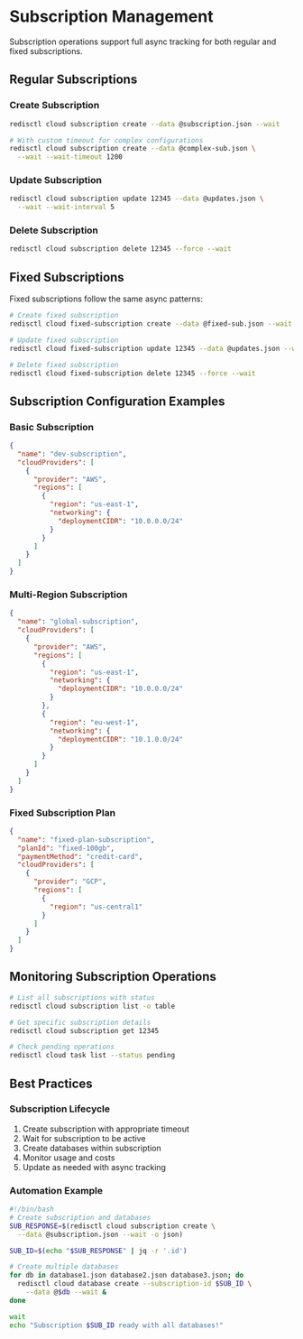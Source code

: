 # Subscription Management

Subscription operations support full async tracking for both regular and fixed subscriptions.

## Regular Subscriptions

### Create Subscription
```bash
redisctl cloud subscription create --data @subscription.json --wait

# With custom timeout for complex configurations
redisctl cloud subscription create --data @complex-sub.json \
  --wait --wait-timeout 1200
```

### Update Subscription
```bash
redisctl cloud subscription update 12345 --data @updates.json \
  --wait --wait-interval 5
```

### Delete Subscription
```bash
redisctl cloud subscription delete 12345 --force --wait
```

## Fixed Subscriptions

Fixed subscriptions follow the same async patterns:

```bash
# Create fixed subscription
redisctl cloud fixed-subscription create --data @fixed-sub.json --wait

# Update fixed subscription
redisctl cloud fixed-subscription update 12345 --data @updates.json --wait

# Delete fixed subscription
redisctl cloud fixed-subscription delete 12345 --force --wait
```

## Subscription Configuration Examples

### Basic Subscription
```json
{
  "name": "dev-subscription",
  "cloudProviders": [
    {
      "provider": "AWS",
      "regions": [
        {
          "region": "us-east-1",
          "networking": {
            "deploymentCIDR": "10.0.0.0/24"
          }
        }
      ]
    }
  ]
}
```

### Multi-Region Subscription
```json
{
  "name": "global-subscription",
  "cloudProviders": [
    {
      "provider": "AWS",
      "regions": [
        {
          "region": "us-east-1",
          "networking": {
            "deploymentCIDR": "10.0.0.0/24"
          }
        },
        {
          "region": "eu-west-1",
          "networking": {
            "deploymentCIDR": "10.1.0.0/24"
          }
        }
      ]
    }
  ]
}
```

### Fixed Subscription Plan
```json
{
  "name": "fixed-plan-subscription",
  "planId": "fixed-100gb",
  "paymentMethod": "credit-card",
  "cloudProviders": [
    {
      "provider": "GCP",
      "regions": [
        {
          "region": "us-central1"
        }
      ]
    }
  ]
}
```

## Monitoring Subscription Operations

```bash
# List all subscriptions with status
redisctl cloud subscription list -o table

# Get specific subscription details
redisctl cloud subscription get 12345

# Check pending operations
redisctl cloud task list --status pending
```

## Best Practices

### Subscription Lifecycle
1. Create subscription with appropriate timeout
2. Wait for subscription to be active
3. Create databases within subscription
4. Monitor usage and costs
5. Update as needed with async tracking

### Automation Example
```bash
#!/bin/bash
# Create subscription and databases
SUB_RESPONSE=$(redisctl cloud subscription create \
  --data @subscription.json --wait -o json)

SUB_ID=$(echo "$SUB_RESPONSE" | jq -r '.id')

# Create multiple databases
for db in database1.json database2.json database3.json; do
  redisctl cloud database create --subscription-id $SUB_ID \
    --data @$db --wait &
done

wait
echo "Subscription $SUB_ID ready with all databases!"
```